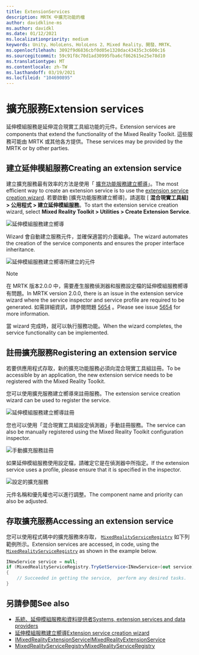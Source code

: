 ```yaml
---
title: ExtensionServices
description: MRTK 中擴充功能的檔
author: davidkline-ms
ms.author: davidkl
ms.date: 01/12/2021
ms.localizationpriority: medium
keywords: Unity、HoloLens、HoloLens 2、Mixed Reality、開發、MRTK、
ms.openlocfilehash: 3092f9d6836cbf0d05e1320dac43435c3c600c16
ms.sourcegitcommit: 59c91f8c70d1ad30995fba6cf862615e25e78d10
ms.translationtype: MT
ms.contentlocale: zh-TW
ms.lasthandoff: 03/19/2021
ms.locfileid: "104690895"
---
```

# <a name="extension-services"></a><span data-ttu-id="74050-104">擴充服務</span><span class="sxs-lookup"><span data-stu-id="74050-104">Extension services</span></span>

<span data-ttu-id="74050-105">延伸模組服務是延伸混合現實工具組功能的元件。</span><span class="sxs-lookup"><span data-stu-id="74050-105">Extension services are components that extend the functionality of the Mixed Reality Toolkit.</span></span> <span data-ttu-id="74050-106">這些服務可能由 MRTK 或其他各方提供。</span><span class="sxs-lookup"><span data-stu-id="74050-106">These services may be provided by the MRTK or by other parties.</span></span>

## <a name="creating-an-extension-service"></a><span data-ttu-id="74050-107">建立延伸模組服務</span><span class="sxs-lookup"><span data-stu-id="74050-107">Creating an extension service</span></span>

<span data-ttu-id="74050-108">建立擴充服務最有效率的方法是使用「 [擴充功能服務建立嚮導](../Tools/ExtensionServiceCreationWizard.md)」。</span><span class="sxs-lookup"><span data-stu-id="74050-108">The most efficient way to create an extension service is to use the [extension service creation wizard](../Tools/ExtensionServiceCreationWizard.md).</span></span>
<span data-ttu-id="74050-109">若要啟動 [擴充功能服務建立嚮導]，請選取 [ **混合現實工具組] > 公用程式 > 建立延伸模組服務**。</span><span class="sxs-lookup"><span data-stu-id="74050-109">To start the extension service creation wizard, select **Mixed Reality Toolkit > Utilities > Create Extension Service**.</span></span>

![延伸模組服務建立嚮導](../Images/ExtensionWizard/ExtensionServiceCreationWizard.png)

<span data-ttu-id="74050-111">Wizard 會自動建立服務元件，並確保適當的介面繼承。</span><span class="sxs-lookup"><span data-stu-id="74050-111">The wizard automates the creation of the service components and ensures the proper interface inheritance.</span></span>

![延伸模組服務建立嚮導所建立的元件](../Images/ExtensionWizard/ExtensionServiceComponents.png)

> [!Note]
> <span data-ttu-id="74050-113">在 MRTK 版本2.0.0 中，需要產生服務偵測器和服務設定檔的延伸模組服務嚮導有問題。</span><span class="sxs-lookup"><span data-stu-id="74050-113">In MRTK version 2.0.0, there is an issue in the extension service wizard where the service inspector and service profile are required to be generated.</span></span> <span data-ttu-id="74050-114">如需詳細資訊，請參閱問題 [5654](https://github.com/microsoft/MixedRealityToolkit-Unity/issues/5654) 。</span><span class="sxs-lookup"><span data-stu-id="74050-114">Please see issue [5654](https://github.com/microsoft/MixedRealityToolkit-Unity/issues/5654) for more information.</span></span>

<span data-ttu-id="74050-115">當 wizard 完成時，就可以執行服務功能。</span><span class="sxs-lookup"><span data-stu-id="74050-115">When the wizard completes, the service functionality can be implemented.</span></span>

## <a name="registering-an-extension-service"></a><span data-ttu-id="74050-116">註冊擴充服務</span><span class="sxs-lookup"><span data-stu-id="74050-116">Registering an extension service</span></span>

<span data-ttu-id="74050-117">若要供應用程式存取，新的擴充功能服務必須向混合現實工具組註冊。</span><span class="sxs-lookup"><span data-stu-id="74050-117">To be accessible by an application, the new extension service needs to be registered with the Mixed Reality Toolkit.</span></span>

<span data-ttu-id="74050-118">您可以使用擴充服務建立嚮導來註冊服務。</span><span class="sxs-lookup"><span data-stu-id="74050-118">The extension service creation wizard can be used to register the service.</span></span>

![延伸模組服務建立嚮導註冊](../Images/ExtensionWizard/ExtensionServiceWizardRegister.png)

<span data-ttu-id="74050-120">您也可以使用「混合現實工具組設定偵測器」手動註冊服務。</span><span class="sxs-lookup"><span data-stu-id="74050-120">The service can also be manually registered using the Mixed Reality Toolkit configuration inspector.</span></span>

![手動擴充服務註冊](../Images/Profiles/RegisterExtensionService.png)

<span data-ttu-id="74050-122">如果延伸模組服務使用設定檔，請確定它是在偵測器中所指定。</span><span class="sxs-lookup"><span data-stu-id="74050-122">If the extension service uses a profile, please ensure that it is specified in the inspector.</span></span>

![設定的擴充服務](../Images/Profiles/ConfiguredExtensionService.png)

<span data-ttu-id="74050-124">元件名稱和優先權也可以進行調整。</span><span class="sxs-lookup"><span data-stu-id="74050-124">The component name and priority can also be adjusted.</span></span>

## <a name="accessing-an-extension-service"></a><span data-ttu-id="74050-125">存取擴充服務</span><span class="sxs-lookup"><span data-stu-id="74050-125">Accessing an extension service</span></span>

<span data-ttu-id="74050-126">您可以使用程式碼中的擴充服務來存取， [`MixedRealityServiceRegistry`](xref:Microsoft.MixedReality.Toolkit.MixedRealityServiceRegistry) 如下列範例所示。</span><span class="sxs-lookup"><span data-stu-id="74050-126">Extension services are accessed, in code, using the [`MixedRealityServiceRegistry`](xref:Microsoft.MixedReality.Toolkit.MixedRealityServiceRegistry) as shown in the example below.</span></span>

```c#
INewService service = null;
if (MixedRealityServiceRegistry.TryGetService<INewService>(out service))
{
    // Succeeded in getting the service,  perform any desired tasks.
}
```

## <a name="see-also"></a><span data-ttu-id="74050-127">另請參閱</span><span class="sxs-lookup"><span data-stu-id="74050-127">See also</span></span>

- [<span data-ttu-id="74050-128">系統、延伸模組服務和資料提供者</span><span class="sxs-lookup"><span data-stu-id="74050-128">Systems, extension services and data providers</span></span>](../../architecture/SystemsExtensionsProviders.md)
- [<span data-ttu-id="74050-129">延伸模組服務建立嚮導</span><span class="sxs-lookup"><span data-stu-id="74050-129">Extension service creation wizard</span></span>](../Tools/ExtensionServiceCreationWizard.md)
- [<span data-ttu-id="74050-130">IMixedRealityExtensionService</span><span class="sxs-lookup"><span data-stu-id="74050-130">IMixedRealityExtensionService</span></span>](xref:Microsoft.MixedReality.Toolkit.IMixedRealityExtensionService)
- [<span data-ttu-id="74050-131">MixedRealityServiceRegistry</span><span class="sxs-lookup"><span data-stu-id="74050-131">MixedRealityServiceRegistry</span></span>](xref:Microsoft.MixedReality.Toolkit.MixedRealityServiceRegistry)
